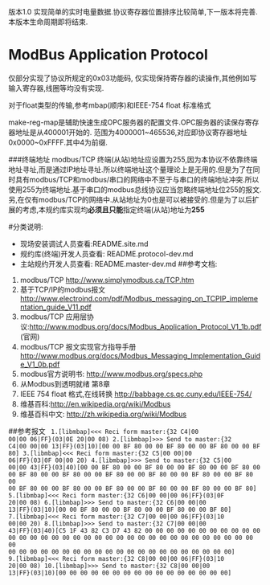 版本1.0 实现简单的实时电量数据.协议寄存器位置排序比较简单,下一版本将完善.
本版本生命周期即将结束.
# ModBus Application Protocol #
仅部分实现了协议所规定的0x03功能码,
仅实现保持寄存器的读操作,其他例如写输入寄存器,线圈等均没有实现.

对于float类型的传输,参考mbap(顺序)和IEEE-754 float 标准格式

make-reg-map是辅助快速生成OPC服务器的配置文件.OPC服务器的读保存寄存器地址是从400001开始的.
范围为4000001~465536,对应即协议寄存器地址0x0000~0xFFFF.其中4为前缀.

###终端地址
modbus/TCP 终端(从站)地址应设置为255,因为本协议不依靠终端地址寻址,而是通过IP地址寻址.所以终端地址这个量理论上是无用的.但是为了在同时具有modbus/TCP和modbus/串口的网络中不至于与串口的终端地址冲突.所以使用255为终端地址.基于串口的modbus总线协议应当忽略终端地址位255的报文.另,在仅有modbus/TCP的网络中.从站地址为0也是可以被接受的.但是为了以后扩展的考虑,本规约库实现均**必须且只能**指定终端(从站)地址为**255**

#分类说明:
* 现场安装调试人员查看:README.site.md
* 规约库(终端)开发人员查看: README.protocol-dev.md
* 主站规约开发人员查看: README.master-dev.md
##参考文档:
1. modbus/TCP http://www.simplymodbus.ca/TCP.htm
2. 基于TCP/IP的modbus报文 http://www.electroind.com/pdf/Modbus_messaging_on_TCPIP_implementation_guide_V11.pdf
3. modbus/TCP 应用层协议:http://www.modbus.org/docs/Modbus_Application_Protocol_V1_1b.pdf (官网)
4. modbus/TCP 报文实现官方指导手册 http://www.modbus.org/docs/Modbus_Messaging_Implementation_Guide_V1_0b.pdf
5. modbus官方说明书: http://www.modbus.org/specs.php 
6. 从Modbus到透明就绪  第8章
7. IEEE 754 float 格式,在线转换 http://babbage.cs.qc.cuny.edu/IEEE-754/
8. 维基百科:http://en.wikipedia.org/wiki/Modbus
9. 维基百科中文: http://zh.wikipedia.org/wiki/Modbus

##参考报文
<code>
1.[libmbap]<<< Reci form master:{32 C4|00 00|00 06|FF}(03|0E 20|00 08)
2.[libmbap]>>> Send  to  master:{32 C4|00 00|00 13|FF}(03|10)[00 00 BF 80 00 00 BF 80 00 00 BF 80 00 00 BF 80]
3.[libmbap]<<< Reci form master:{32 C5|00 00|00 06|FF}(03|0F 00|00 20)
4.[libmbap]>>> Send  to  master:{32 C5|00 00|00 43|FF}(03|40)[00 00 BF 80 00 00 BF 80 00 00 BF 80 00 00 BF 80 00 00 BF 80 00 00 BF 80 00 00 BF 80 00 00 BF 80 00 00 BF 80 00 00 BF 80 00 00 BF 80 00 00 BF 80 00 00 BF 80 00 00 BF 80 00 00 BF 80 00 00 BF 80]
5.[libmbap]<<< Reci form master:{32 C6|00 00|00 06|FF}(03|0F 20|00 08)
6.[libmbap]>>> Send  to  master:{32 C6|00 00|00 13|FF}(03|10)[00 00 BF 80 00 00 BF 80 00 00 BF 80 00 00 BF 80]
7.[libmbap]<<< Reci form master:{32 C7|00 00|00 06|FF}(03|10 00|00 20)
8.[libmbap]>>> Send  to  master:{32 C7|00 00|00 43|FF}(03|40)[C5 1F 43 82 C3 D7 43 82 00 00 00 00 00 00 00 00 00 00 00 00 00 00 00 00 00 00 00 00 00 00 00 00 00 00 00 00 00 00 00 00 00 00 00 00 00 00 00 00 00 00 00 00 00 00 00 00 00 00 00 00 00 00 00 00]
9.[libmbap]<<< Reci form master:{32 C8|00 00|00 06|FF}(03|10 20|00 08)
10.[libmbap]>>> Send  to  master:{32 C8|00 00|00 13|FF}(03|10)[00 00 00 00 00 00 00 00 00 00 00 00 00 00 00 00]
</code>
